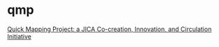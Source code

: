 # qmp
[Quick Mapping Project: a JICA Co-creation, Innovation, and Circulation Initiative](https://unopengis.github.io/qmp/)